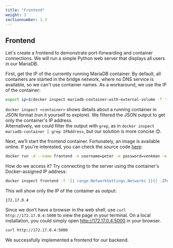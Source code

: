 ```yaml
---
title: "Frontend"
weight: 3
sectionnumber: 1.3
---
```


## Frontend

Let's create a frontend to demonstrate port-forwarding and container connections. We will run a simple Python web server that displays all users in our MariaDB.

First, get the IP of the currently running MariaDB container. By default, all containers are started in the bridge network, where no DNS service is available, so we can't use container names. As a workaround, we use the IP of the container:

```bash
export ip=$(docker inspect mariadb-container-with-external-volume -f '{{ range.NetworkSettings.Networks }}{{ .IPAddress }}{{ end }}')
```

`docker inspect <container>` shows details about a running container in JSON format (run it yourself to explore). We filtered the JSON output to get only the container's IP address.  
Alternatively, we could filter the output with `grep`, as in `docker inspect mariadb-container | grep IPAddress`, but our solution is more concise 😊.

Next, we’ll start the frontend container. Fortunately, an image is available online. If you're interested, you can check the source code [here](https://github.com/songlaa/container-lab-fronted):

```bash
docker run -d --name frontend -e username=peter -e password=venkman -e servername=$ip grafgabriel/container-lab-frontend
```

How do we access it? Try connecting to the server using the container's Docker-assigned IP address:

```bash
docker inspect frontend -f '{{ range.NetworkSettings.Networks }}{{ .IPAddress }}{{ end }}'
```

This will show only the IP of the container as output:

```
172.17.0.4
```

Since we don’t have a browser in the web shell, use `curl http://172.17.0.4:5000` to view the page in your terminal. On a local installation, you could simply open <http://172.17.0.4:5000> in your browser.

```bash
curl http://172.17.0.4:5000
```

We successfully implemented a frontend for our backend.
